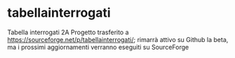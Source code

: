 # tabellainterrogati
Tabella interrogati 2A
Progetto trasferito a https://sourceforge.net/p/tabellainterrogati/; rimarrà attivo su Github la beta, ma i prossimi aggiornamenti verranno eseguiti su SourceForge
